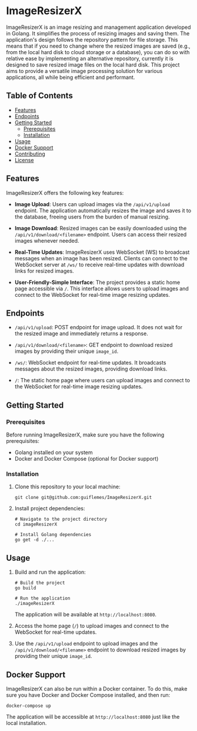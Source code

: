 # ImageResizerX

ImageResizerX is an image resizing and management application developed in Golang. It simplifies the process of resizing images and saving them. The application's design follows the repository pattern for file storage. This means that if you need to change where the resized images are saved (e.g., from the local hard disk to cloud storage or a database), you can do so with relative ease by implementing an alternative repository, currently it is designed to save resized image files on the local hard disk.
This project aims to provide a versatile image processing solution for various applications, all while being efficient and performant.

## Table of Contents
- [Features](#features)
- [Endpoints](#endpoints)
- [Getting Started](#getting-started)
  - [Prerequisites](#prerequisites)
  - [Installation](#installation)
- [Usage](#usage)
- [Docker Support](#docker-support)
- [Contributing](#contributing)
- [License](#license)

## Features

ImageResizerX offers the following key features:

- **Image Upload**: Users can upload images via the `/api/v1/upload` endpoint. The application automatically resizes the image and saves it to the database, freeing users from the burden of manual resizing.

- **Image Download**: Resized images can be easily downloaded using the `/api/v1/download/<filename>` endpoint. Users can access their resized images whenever needed.

- **Real-Time Updates**: ImageResizerX uses WebSocket (WS) to broadcast messages when an image has been resized. Clients can connect to the WebSocket server at `/ws/` to receive real-time updates with download links for resized images.

- **User-Friendly-Simple Interface**: The project provides a static home page accessible via `/`. This interface allows users to upload images and connect to the WebSocket for real-time image resizing updates.

## Endpoints

- `/api/v1/upload`: POST endpoint for image upload. It does not wait for the resized image and immediately returns a response.

- `/api/v1/download/<filename>`: GET endpoint to download resized images by providing their unique `image_id`.

- `/ws/`: WebSocket endpoint for real-time updates. It broadcasts messages about the resized images, providing download links.

- `/`: The static home page where users can upload images and connect to the WebSocket for real-time image resizing updates.

## Getting Started

### Prerequisites

Before running ImageResizerX, make sure you have the following prerequisites:

- Golang installed on your system
- Docker and Docker Compose (optional for Docker support)

### Installation

1. Clone this repository to your local machine:

   ```shell
   git clone git@github.com:guiflemes/ImageResizerX.git
   ```

2. Install project dependencies:

   ```shell
   # Navigate to the project directory
   cd imageResizerX

   # Install Golang dependencies
   go get -d ./...
   ```

## Usage

1. Build and run the application:

   ```shell
   # Build the project
   go build

   # Run the application
   ./imageResizerX
   ```

   The application will be available at `http://localhost:8080`.

2. Access the home page (`/`) to upload images and connect to the WebSocket for real-time updates.

3. Use the `/api/v1/upload` endpoint to upload images and the `/api/v1/download/<filename>` endpoint to download resized images by providing their unique `image_id`.

## Docker Support

ImageResizerX can also be run within a Docker container. To do this, make sure you have Docker and Docker Compose installed, and then run:

```shell
docker-compose up
```

The application will be accessible at `http://localhost:8080` just like the local installation.

